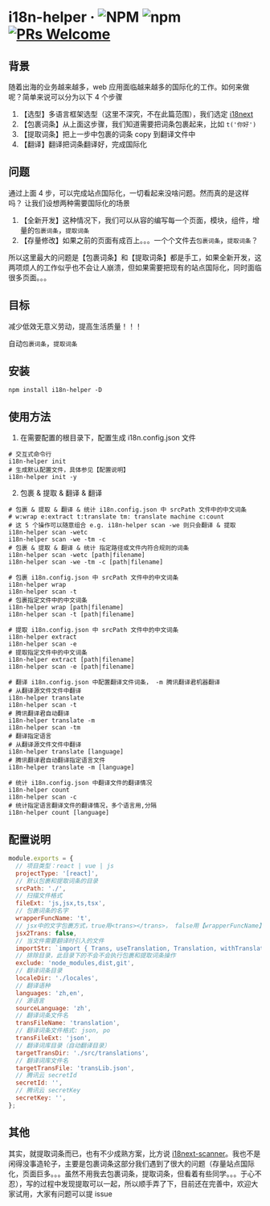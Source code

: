 # i18n-helper · ![NPM](https://img.shields.io/github/license/wuqiang1985/i18n-helper) ![npm](https://img.shields.io/npm/dy/i18n-helper) [![PRs Welcome](https://img.shields.io/badge/PRs-welcome-brightgreen.svg?style=flat-square)](http://makeapullrequest.com)

## 背景

随着出海的业务越来越多，web 应用面临越来越多的国际化的工作。如何来做呢？简单来说可以分为以下 4 个步骤

1. 【选型】多语言框架选型（这里不深究，不在此篇范围），我们选定 [i18next](https://react.i18next.com/)
2. 【包裹词条】从上面这步骤，我们知道需要把词条包裹起来，比如 `t('你好')`
3. 【提取词条】把上一步中包裹的词条 copy 到翻译文件中
4. 【翻译】翻译把词条翻译好，完成国际化

## 问题

通过上面 4 步，可以完成站点国际化，一切看起来没啥问题。然而真的是这样吗？
让我们设想两种需要国际化的场景

1. 【全新开发】这种情况下，我们可以从容的编写每一个页面，模块，组件，增量的`包裹词条`，`提取词条`
2. 【存量修改】如果之前的页面有成百上。。。一个个文件去`包裹词条`，`提取词条`？

所以这里最大的问题是【包裹词条】和【提取词条】都是手工，如果全新开发，这两项烦人的工作似乎也不会让人崩溃，但如果需要把现有的站点国际化，同时面临很多页面。。。

## 目标

减少低效无意义劳动，提高生活质量！！！

自动`包裹词条`，`提取词条`

## 安装

```shell
npm install i18n-helper -D
```

## 使用方法

1. 在需要配置的根目录下，配置生成 i18n.config.json 文件

```shell
# 交互式命令行
i18n-helper init
# 生成默认配置文件，具体参见【配置说明】
i18n-helper init -y
```

2. 包裹 & 提取 & 翻译 & 翻译

```shell
# 包裹 & 提取 & 翻译 & 统计 i18n.config.json 中 srcPath 文件中的中文词条
# w:wrap e:extract t:translate tm: translate machine c:count
# 这 5 个操作可以随意组合 e.g. i18n-helper scan -we 则只会翻译 & 提取
i18n-helper scan -wetc
i18n-helper scan -we -tm -c
# 包裹 & 提取 & 翻译 & 统计 指定路径或文件内符合规则的词条
i18n-helper scan -wetc [path|filename]
i18n-helper scan -we -tm -c [path|filename]

# 包裹 i18n.config.json 中 srcPath 文件中的中文词条
i18n-helper wrap
i18n-helper scan -t
# 包裹指定文件中的中文词条
i18n-helper wrap [path|filename]
i18n-helper scan -t [path|filename]

# 提取 i18n.config.json 中 srcPath 文件中的中文词条
i18n-helper extract
i18n-helper scan -e
# 提取指定文件中的中文词条
i18n-helper extract [path|filename]
i18n-helper scan -e [path|filename]

# 翻译 i18n.config.json 中配置翻译文件词条， -m 腾讯翻译君机器翻译
# 从翻译源文件文件中翻译
i18n-helper translate
i18n-helper scan -t
# 腾讯翻译君自动翻译
i18n-helper translate -m
i18n-helper scan -tm
# 翻译指定语言
# 从翻译源文件文件中翻译
i18n-helper translate [language]
# 腾讯翻译君自动翻译指定语言文件
i18n-helper translate -m [language]

# 统计 i18n.config.json 中翻译文件的翻译情况
i18n-helper count
i18n-helper scan -c
# 统计指定语言翻译文件的翻译情况，多个语言用,分隔
i18n-helper count [language]
```

## 配置说明

```javascript
module.exports = {
  // 项目类型：react | vue | js
  projectType: '[react]',
  // 默认包裹和提取词条的目录
  srcPath: './',
  // 扫描文件格式
  fileExt: 'js,jsx,ts,tsx',
  // 包裹词条的名字
  wrapperFuncName: 't',
  // jsx中的文字包裹方式，true用<trans></trans>， false用【wrapperFuncName】的value包裹
  jsx2Trans: false,
  // 当文件需要翻译时引入的文件
  importStr: `import { Trans, useTranslation, Translation, withTranslation } from 'react-i18next';\n`,
  // 排除目录，此目录下的不会不会执行包裹和提取词条操作
  exclude: 'node_modules,dist,git',
  // 翻译词条目录
  localeDir: './locales',
  // 翻译语种
  languages: 'zh,en',
  // 源语言
  sourceLanguage: 'zh',
  // 翻译词条文件名
  transFileName: 'translation',
  // 翻译词条文件格式: json, po
  transFileExt: 'json',
  // 翻译词库目录（自动翻译目录）
  targetTransDir: './src/translations',
  // 翻译词库文件名
  targetTransFile: 'transLib.json',
  // 腾讯云 secretId
  secretId: '',
  // 腾讯云 secretKey
  secretKey: '',
};
```

## 其他

其实，就提取词条而已，也有不少成熟方案，比方说 [i18next-scanner](https://github.com/i18next/i18next-scanner)。我也不是闲得没事造轮子，主要是包裹词条这部分我们遇到了很大的问题（存量站点国际化，页面巨多。。。虽然不用我去包裹词条，提取词条，但看着有些同学。。。于心不忍），写的过程中发现提取可以一起，所以顺手弄了下，目前还在完善中，欢迎大家试用，大家有问题可以提 issue
